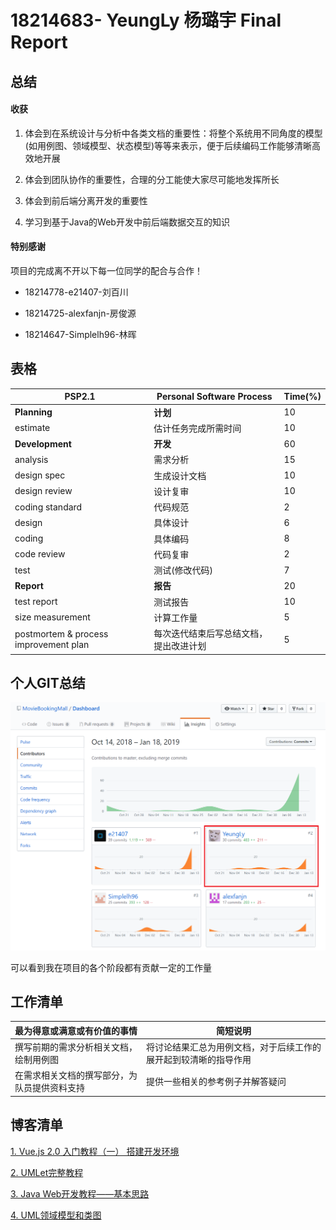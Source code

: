 # 18214683- YeungLy 杨璐宇 Final Report

## 总结

####  收获

1. 体会到在系统设计与分析中各类文档的重要性：将整个系统用不同角度的模型(如用例图、领域模型、状态模型)等等来表示，便于后续编码工作能够清晰高效地开展

2. 体会到团队协作的重要性，合理的分工能使大家尽可能地发挥所长

3. 体会到前后端分离开发的重要性

4. 学习到基于Java的Web开发中前后端数据交互的知识 



#### 特别感谢

项目的完成离不开以下每一位同学的配合与合作！

- 18214778-e21407-刘百川

- 18214725-alexfanjn-房俊源

- 18214647-Simplelh96-林晖




## 表格

| PSP2.1                                | Personal Software Process              | Time(%) |
| ------------------------------------- | -------------------------------------- | ------- |
| **Planning**                          | **计划**                               | 10      |
| estimate                              | 估计任务完成所需时间                   | 10      |
| **Development**                       | **开发**                               | 60      |
| analysis                              | 需求分析                               | 15      |
| design spec                           | 生成设计文档                           | 10      |
| design review                         | 设计复审                               | 10      |
| coding standard                       | 代码规范                               | 2       |
| design                                | 具体设计                               | 6       |
| coding                                | 具体编码                               | 8       |
| code review                           | 代码复审                               | 2       |
| test                                  | 测试(修改代码)                         | 7       |
| **Report**                            | **报告**                               | 20      |
| test report                           | 测试报告                               | 10      |
| size measurement                      | 计算工作量                             | 5       |
| postmortem & process improvement plan | 每次迭代结束后写总结文档，提出改进计划 | 5       |



## 个人GIT总结


![contributor_img](https://github.com/YeungLy/Test/blob/master/contributor.png?raw=true)

可以看到我在项目的各个阶段都有贡献一定的工作量




## 工作清单

| 最为得意或满意或有价值的事情                 | 简短说明                                                     |
| -------------------------------------------- | ------------------------------------------------------------ |
| 撰写前期的需求分析相关文档，绘制用例图       | 将讨论结果汇总为用例文档，对于后续工作的展开起到较清晰的指导作用 |
| 在需求相关文档的撰写部分，为队员提供资料支持 | 提供一些相关的参考例子并解答疑问                             |




## 博客清单

[1. Vue.js 2.0 入门教程（一） 搭建开发环境](https://blog.csdn.net/DosMing/article/details/76422948)

[2. UMLet完整教程](https://www.awaimai.com/1448.html)

[3. Java Web开发教程——基本思路](https://zhuanlan.zhihu.com/p/20756940?from_voters_page=true)

[4. UML领域模型和类图](https://blog.csdn.net/chz_cslg/article/details/23957235)

